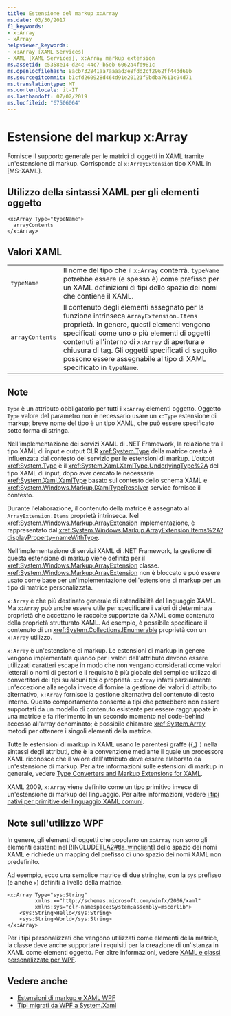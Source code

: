 ```yaml
---
title: Estensione del markup x:Array
ms.date: 03/30/2017
f1_keywords:
- x:Array
- xArray
helpviewer_keywords:
- x:Array [XAML Services]
- XAML [XAML Services], x:Array markup extension
ms.assetid: c5358e14-d24c-44c7-b5eb-6062a4fd981c
ms.openlocfilehash: 8acb732841aa7aaaad3e8fdd2cf2962ff44dd60b
ms.sourcegitcommit: b1cfd260928d464d91e20121f9bdba7611c94d71
ms.translationtype: MT
ms.contentlocale: it-IT
ms.lasthandoff: 07/02/2019
ms.locfileid: "67506064"
---
```

# <a name="xarray-markup-extension"></a>Estensione del markup x:Array
Fornisce il supporto generale per le matrici di oggetti in XAML tramite un'estensione di markup. Corrisponde al `x:ArrayExtension` tipo XAML in [MS-XAML].  
  
## <a name="xaml-object-element-usage"></a>Utilizzo della sintassi XAML per gli elementi oggetto  
  
```xaml
<x:Array Type="typeName">  
  arrayContents  
</x:Array>  
```  
  
## <a name="xaml-values"></a>Valori XAML  
  
|||  
|-|-|  
|`typeName`|Il nome del tipo che il `x:Array` conterrà. `typeName` potrebbe essere (e spesso è) come prefisso per un XAML definizioni di tipi dello spazio dei nomi che contiene il XAML.|  
|`arrayContents`|Il contenuto degli elementi assegnato per la funzione intrinseca `ArrayExtension.Items` proprietà. In genere, questi elementi vengono specificati come uno o più elementi di oggetti contenuti all'interno di `x:Array` di apertura e chiusura di tag. Gli oggetti specificati di seguito possono essere assegnabile al tipo di XAML specificato in `typeName`.|  
  
## <a name="remarks"></a>Note  
 `Type` è un attributo obbligatorio per tutti i `x:Array` elementi oggetto. Oggetto `Type` valore del parametro non è necessario usare un `x:Type` estensione di markup; breve nome del tipo è un tipo XAML, che può essere specificato sotto forma di stringa.  
  
 Nell'implementazione dei servizi XAML di .NET Framework, la relazione tra il tipo XAML di input e output CLR <xref:System.Type> della matrice creata è influenzata dal contesto del servizio per le estensioni di markup. L'output <xref:System.Type> è il <xref:System.Xaml.XamlType.UnderlyingType%2A> del tipo XAML di input, dopo aver cercato le necessarie <xref:System.Xaml.XamlType> basato sul contesto dello schema XAML e <xref:System.Windows.Markup.IXamlTypeResolver> service fornisce il contesto.  
  
 Durante l'elaborazione, il contenuto della matrice è assegnato al `ArrayExtension.Items` proprietà intrinseca. Nel <xref:System.Windows.Markup.ArrayExtension> implementazione, è rappresentato dal <xref:System.Windows.Markup.ArrayExtension.Items%2A?displayProperty=nameWithType>.  
  
 Nell'implementazione di servizi XAML di .NET Framework, la gestione di questa estensione di markup viene definita per il <xref:System.Windows.Markup.ArrayExtension> classe. <xref:System.Windows.Markup.ArrayExtension> non è bloccato e può essere usato come base per un'implementazione dell'estensione di markup per un tipo di matrice personalizzata.  
  
 `x:Array` è che più destinato generale di estendibilità del linguaggio XAML. Ma `x:Array` può anche essere utile per specificare i valori di determinate proprietà che accettano le raccolte supportate da XAML come contenuto della proprietà strutturato XAML. Ad esempio, è possibile specificare il contenuto di un <xref:System.Collections.IEnumerable> proprietà con un `x:Array` utilizzo.  
  
 `x:Array` è un'estensione di markup. Le estensioni di markup in genere vengono implementate quando per i valori dell'attributo devono essere utilizzati caratteri escape in modo che non vengano considerati come valori letterali o nomi di gestori e il requisito è più globale del semplice utilizzo di convertitori dei tipi su alcuni tipi o proprietà. `x:Array` infatti parzialmente un'eccezione alla regola invece di fornire la gestione dei valori di attributo alternativo, `x:Array` fornisce la gestione alternativa del contenuto di testo interno. Questo comportamento consente a tipi che potrebbero non essere supportati da un modello di contenuto esistente per essere raggruppate in una matrice e fa riferimento in un secondo momento nel code-behind accesso all'array denominato; è possibile chiamare <xref:System.Array> metodi per ottenere i singoli elementi della matrice.  
  
 Tutte le estensioni di markup in XAML usano le parentesi graffe ({,} `)` nella sintassi degli attributi, che è la convenzione mediante il quale un processore XAML riconosce che il valore dell'attributo deve essere elaborato da un'estensione di markup. Per altre informazioni sulle estensioni di markup in generale, vedere [Type Converters and Markup Extensions for XAML](type-converters-and-markup-extensions-for-xaml.md).  
  
 XAML 2009, `x:Array` viene definito come un tipo primitivo invece di un'estensione di markup del linguaggio. Per altre informazioni, vedere [i tipi nativi per primitive del linguaggio XAML comuni](built-in-types-for-common-xaml-language-primitives.md).  
  
## <a name="wpf-usage-notes"></a>Note sull'utilizzo WPF  
 In genere, gli elementi di oggetti che popolano un `x:Array` non sono gli elementi esistenti nel [!INCLUDE[TLA2#tla_winclient](../../../includes/tla2sharptla-winclient-md.md)] dello spazio dei nomi XAML e richiede un mapping del prefisso di uno spazio dei nomi XAML non predefinito.  
  
 Ad esempio, ecco una semplice matrice di due stringhe, con la `sys` prefisso (e anche `x`) definiti a livello della matrice.  
  
```xaml
<x:Array Type="sys:String"
         xmlns:x="http://schemas.microsoft.com/winfx/2006/xaml"
         xmlns:sys="clr-namespace:System;assembly=mscorlib">
    <sys:String>Hello</sys:String>
    <sys:String>World</sys:String>
</x:Array>
```
  
 Per i tipi personalizzati che vengono utilizzati come elementi della matrice, la classe deve anche supportare i requisiti per la creazione di un'istanza in XAML come elementi oggetto. Per altre informazioni, vedere [XAML e classi personalizzate per WPF](../wpf/advanced/xaml-and-custom-classes-for-wpf.md).  
  
## <a name="see-also"></a>Vedere anche

- [Estensioni di markup e XAML WPF](../wpf/advanced/markup-extensions-and-wpf-xaml.md)
- [Tipi migrati da WPF a System.Xaml](types-migrated-from-wpf-to-system-xaml.md)
